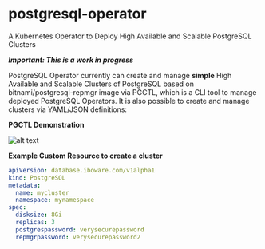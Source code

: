# postgresql-operator
A Kubernetes Operator to Deploy High Available and Scalable PostgreSQL Clusters

***Important: This is a work in progress***

PostgreSQL Operator currently can create and manage **simple** High Available and Scalable Clusters of PostgreSQL based on bitnami/postgresql-repmgr image via PGCTL, which is a CLI tool to manage deployed PostgreSQL Operators. It is also possible to create and manage clusters via YAML/JSON definitions:

**PGCTL Demonstration**

![alt text](https://iboware.com/assets/img/pgctl-demo.gif "PGCTL Demonstration")

**Example Custom Resource to create a cluster**

```yaml
apiVersion: database.iboware.com/v1alpha1
kind: PostgreSQL
metadata:
  name: mycluster
  namespace: mynamespace
spec:
  disksize: 8Gi
  replicas: 3
  postgrespassword: verysecurepassword
  repmgrpassword: verysecurepassword2
```
